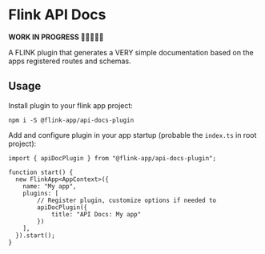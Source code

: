 # Flink API Docs

**WORK IN PROGRESS 👷‍♀️👷🏻‍♂️**

A FLINK plugin that generates a VERY simple documentation based on the apps
registered routes and schemas.

## Usage

Install plugin to your flink app project:

```
npm i -S @flink-app/api-docs-plugin
```

Add and configure plugin in your app startup (probable the `index.ts` in root project):

```
import { apiDocPlugin } from "@flink-app/api-docs-plugin";

function start() {
  new FlinkApp<AppContext>({
    name: "My app",
    plugins: [
        // Register plugin, customize options if needed to
        apiDocPlugin({
            title: "API Docs: My app"
        })
    ],
  }).start();
}

```
